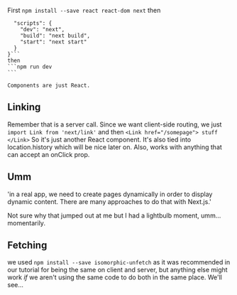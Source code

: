 First `npm install --save react react-dom next` then

````{
  "scripts": {
    "dev": "next",
    "build": "next build",
    "start": "next start"
  }
}```
then
```npm run dev
```

Components are just React.
````

## Linking

Remember that <a> is a server call. Since we want client-side routing, we just
`import Link from 'next/link'` and then
`<Link href="/somepage"> stuff </Link>`
So it's just another React component. It's also tied into location.history which will be nice later on. Also, <Link> works with anything that can accept an onClick prop.

## Umm

'in a real app, we need to create pages dynamically in order to display dynamic content. There are many approaches to do that with Next.js.'

Not sure why that jumped out at me but I had a lightbulb moment, umm... momentarily.

## Fetching

we used `npm install --save isomorphic-unfetch` as it was recommended in our tutorial for being the same on client and server, but anything else might work _if_ we aren't using the same code to do both in the same place. We'll see...
